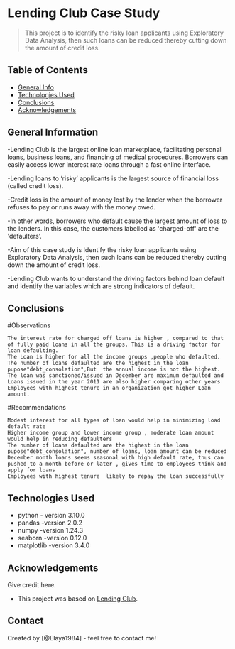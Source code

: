# Lending Club Case Study
> This project is to identify the risky loan applicants using Exploratory Data Analysis, then such loans can be reduced thereby cutting down the amount of credit loss.


## Table of Contents
* [General Info](#general-information)
* [Technologies Used](#technologies-used)
* [Conclusions](#conclusions)
* [Acknowledgements](#acknowledgements)

<!-- You can include any other section that is pertinent to your problem -->

## General Information
-Lending Club is the largest online loan marketplace, facilitating personal loans, business loans, and financing of medical procedures. Borrowers can easily access lower interest rate loans through a fast online interface.

-Lending loans to ‘risky’ applicants is the largest source of financial loss (called credit loss). 

-Credit loss is the amount of money lost by the lender when the borrower refuses to pay or runs away with the money owed.

-In other words, borrowers who default cause the largest amount of loss to the lenders. In this case, the customers labelled as 'charged-off' are the 'defaulters’.

-Aim of this case study is Identify the risky loan applicants using Exploratory Data Analysis, then such loans can be reduced thereby cutting down the amount of credit loss.

-Lending Club wants to understand the driving factors behind loan default and identify the variables which are strong indicators of default.


<!-- You don't have to answer all the questions - just the ones relevant to your project. -->

## Conclusions

#Observations

    The interest rate for charged off loans is higher , compared to that of fully paid loans in all the groups. This is a driving factor for loan defaulting.
    The Loan is higher for all the income groups ,people who defaulted.
    The number of loans defaulted are the highest in the loan pupose"debt_consolation",But  the annual income is not the highest.
    The loan was sanctioned/issued in December are maximum defaulted and  Loans issued in the year 2011 are also higher comparing other years
    Employees with highest tenure in an organization got higher Loan amount.
#Recommendations

    Modest interest for all types of loan would help in minimizing load default rate 
    Higher income group and lower income group , moderate loan amount would help in reducing defaulters 
    The number of loans defaulted are the highest in the loan pupose"debt_consolation", number of loans, loan amount can be reduced
    December month loans seems seasonal with high default rate, thus can pushed to a month before or later , gives time to employees think and apply for loans
    Employees with highest tenure  likely to repay the loan successfully


<!-- You don't have to answer all the questions - just the ones relevant to your project. -->


## Technologies Used
- python - version 3.10.0
- pandas -version 2.0.2
- numpy  -version 1.24.3
- seaborn -version 0.12.0
- matplotlib -version 3.4.0

<!-- As the libraries versions keep on changing, it is recommended to mention the version of library used in this project -->

## Acknowledgements
Give credit here.

- This project was based on [Lending Club](https://www.lendingclub.com/).


## Contact
Created by [@Elaya1984] - feel free to contact me!


<!-- Optional -->
<!-- ## License -->
<!-- This project is open source and available under the [... License](). -->

<!-- You don't have to include all sections - just the one's relevant to your project -->
